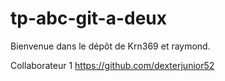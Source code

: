 # tp-abc-git-a-deux

Bienvenue dans le dépôt de Krn369 et raymond.

Collaborateur 1 https://github.com/dexterjunior52